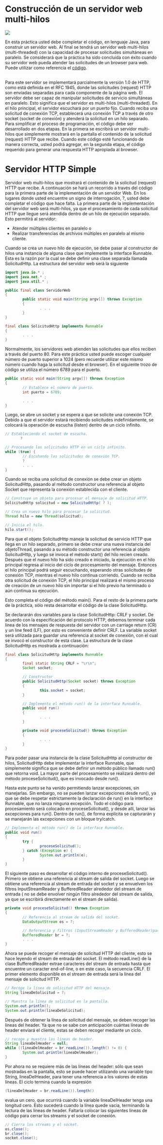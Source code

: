 # Construcción de un servidor web multi-hilos

<img src="https://raw.githubusercontent.com/Domiciano/Compunet2-251/refs/heads/main/image1.png">


En esta práctica usted debe completar el código, en lenguaje Java, para construir un servidor web. Al final se tendrá un servidor web multi-hilos (multi-threaded) con la capacidad de procesar solicitudes simultáneas en paralelo. Se considerará que la práctica ha sido concluida con éxito cuando su servidor web pueda atender las solicitudes de un browser para web. Puede utilizar como referencia el <a href="https://github.com/Domiciano/Compunet2-251/blob/main/Notas%20de%20clase/S1/example.md">código</a>.

<br>
Para este servidor se implementará parcialmente la versión 1.0 de HTTP, como está definida en el RFC 1945, donde las solicitudes (request) HTTP son enviadas separadas para cada componente de la página web. El servidor debe ser capaz de manipular solicitudes de servicio simultáneas en paralelo. Esto significa que el servidor es multi-hilos (multi-threaded). En el hilo principal, el servidor escuchará por un puerto fijo. Cuando reciba una solicitud de conexión TCP, establecerá una conexión TCP a través de otro socket (socket de conexión) y atenderá la solicitud en un hilo separado. Para simplificar el proceso de programación, el código debe ser desarrollado en dos etapas. En la primera se escribirá un servidor multi-hilos que simplemente mostrará en la pantalla el contenido de la solicitud (request) HTTP que recibe. Cuando este código esté funcionando de manera correcta, usted podrá agregar, en la segunda etapa, el código requerido para generar una respuesta HTTP apropiada al browser.

# Servidor HTTP Simple

Servidor web multi-hilos que mostrará el contenido de la solicitud (request) HTTP que recibe. A continuación se hará un recorrido a través del código para la primera parte de la  implementación de un servidor Web. En los lugares donde usted encuentre un signo de interrogación, ?, usted debe completar el código que hace falta.
La primera parte de la implementación del servidor web será multi-hilos, ya que el procesamiento de cada solicitud HTTP que llegue será atendida dentro de un hilo de ejecución separado. Esto permitirá al servidor:

- Atender múltiples clientes en paralelo o
- Realizar transferencias de archivos múltiples en paralelo al mismo cliente.
  
Cuando se crea un nuevo hilo de ejecución, se debe pasar al constructor de hilos una instancia de alguna clase que implemente la interface Runnable. Esta es la razón por la cual se debe definir una clase separada llamada SolicitudHttp. La estructura del servidor web será la siguiente

```java
import java.io.* ;
import java.net.* ;
import java.util.* ;

public final class ServidorWeb
{
        public static void main(String argv[]) throws Exception
        {
                . . .
        }
}

final class SolicitudHttp implements Runnable
{
        . . .
}
```

Normalmente, los servidores web atienden las solicitudes que ellos reciben a través del puerto 80. Para este práctica usted puede escoger cualquier número de puerto superior a 1024 (pero recuerde utilizar este mismo número cuando haga la solicitud desde el browser). En el siguiente trozo de código se utiliza el número 6789 para el puerto.

```java
public static void main(String argv[]) throws Exception
{
        // Establece el número de puerto.
        int puerto = 6789;

        . . .
}
```
Luego, se abre un socket y se espera a que se solicite una conexión TCP. Debido a que el servidor estará recibiendo solicitudes indefinidamente, se colocará la operación de escucha (listen) dentro de un ciclo infinito. 

```java
// Estableciendo el socket de escucha.
       ?

// Procesando las solicitudes HTTP en un ciclo infinito.
while (true) {
        // Escuhando las solicitudes de conexión TCP.
        ?
        . . .
}
```
Cuando se reciba una solicitud de conexión se debe crear un objeto SolicitudHttp, pasando al método constructor una referencia al objeto Socket que representa la conexión establecida con el cliente.
```java
// Construye un objeto para procesar el mensaje de solicitud HTTP.
SolicitudHttp solicitud = new SolicitudHttp( ? );

// Crea un nuevo hilo para procesar la solicitud.
Thread hilo = new Thread(solicitud);

// Inicia el hilo.
hilo.start();
```

Para que el objeto SolicitudHttp maneje la solicitud de servicio HTTP que llega en un hilo separado, primero se debe crear una nueva instancia del objetoThread, pasando a su método constructor una referencia al objeto SolicitudHttp, y luego se invoca el método start() del hilo recien creado.
Después que el nuevo hilo ha sido creado e iniciado, la ejecución en el hilo principal regresa al inicio del ciclo de procesamiento del mensaje. Entonces el hilo principal podrá seguir escuchando, esperando otras solicitudes de conexión TCP, mientras el nuevo hilo continua corriendo. Cuando se reciba otra solicitud de conexión TCP, el hilo principal realizará el mismo proceso de creación de un nuevo hilo sin importar si el hilo previo ha terminado o aún continua su ejecución.

Esto completa el código del método main(). Para el resto de la primera parte de la práctica, sólo resta desarrollar el código de la clase SolicitudHttp.

Se declararán dos variables para la clase SolicitudHttp: CRLF y socket. De acuerdo con la especificación del protocolo HTTP, debemos terminar cada línea de los mensajes de respuesta del servidor con un carriage return (CR) y un line feed (LF), por esto es conveniente definir CRLF. La variable socket será utilizada para guardar una referencia al socket de conexión, con el cual se invocó el constructor de esta clase. La estructura de la clase SolicitudHttp es mostrada a continuación:

```java
final class SolicitudHttp implements Runnable
{
        final static String CRLF = "\r\n";
        Socket socket;

        // Constructor
        public SolicitudHttp(Socket socket) throws Exception 
        {
                this.socket = socket;
        }

        // Implementa el método run() de la interface Runnable.
        public void run()
        {
                . . .
        }

        private void proceseSolicitud() throws Exception
        {
                . . .
        }
}
```

Para poder pasar una instancia de la clase SolicitudHttp al constructor de hilos, SolicitudHttp debe implementar la interface Runnable, que simplemente significa que se debe definir un método público llamado run() que retorna void. La mayor parte del procesamiento se realizará dentro del método proceseSolicitud(), que es invocado desde run().

Hasta este punto se ha venido permitiendo lanzar excepciones, sin manejarlas. Sin embargo, no se pueden lanzar excepciones desde run(), ya que se debe respetar estrictamente la declaración de run() en la interface Runnable, que no lanza ninguna excepción. Todo el código para procesamiento será colocado en proceseSolicitud(), y desde allí, lanzar las excepciones para run(). Dentro de run(), de forma explícita se capturarán y se manejarán las excepciones con un bloque try/catch.

```java
// Implementa el método run() de la interface Runnable.
public void run()
{
        try {
                proceseSolicitud();
        } catch (Exception e) {
                System.out.println(e);
        }
}
```

El siguiente paso es desarrollar el código interno de proceseSolicitud(). Primero se obtiene una referencia al stream de salida del socket. Luego se obtiene una referencia al stream de entrada del socket y se envuelven los filtros InputStreamReader y BufferedReader alrededor del stream de entrada ( no se debe envolver ningún filtro alrededor del stream de salida, ya que se escribirá directamente en el stream de salida).

```java
private void proceseSolicitud() throws Exception
{
        // Referencia al stream de salida del socket.
        DataOutputStream os = ?;

        // Referencia y filtros (InputStreamReader y BufferedReader)para el stream de entrada.
        BufferedReader br = ?;
        . . .
}
```

Ahora se puede recoger el mensaje de solicitud HTTP del cliente, esto se hace leyendo el stream de entrada del socket. El método readLine() de la clase BufferedReader extrae caracteres del stream de entrada hasta que encuentre un caracter end-of-line, o en este caso, la secuencia CRLF.
El primer elemento disponible en el stream de entrada será la línea del mensaje de solicitud HTTP.

```java
// Recoge la línea de solicitud HTTP del mensaje.
String lineaDeSolicitud = ?;

// Muestra la línea de solicitud en la pantalla.
System.out.println();
System.out.println(lineaDeSolicitud);
```

Después de obtener la línea de solicitud del mensaje, se deben recoger las líneas del header. Ya que no se sabe con anticipación cuántas líneas de header enviará el cliente, estas se deben recoger mediante un ciclo.

```java
// recoge y muestra las líneas de header.
String lineaDelHeader = null;
while ((lineaDelHeader = br.readLine()).length() != 0) {
        System.out.println(lineaDelHeader);
}
```

Por ahora no se requiere más de las líneas del header: sólo que sean mostradas en la pantalla, esto se puede hacer utilizando una variable tipo String, lineaDelHeader, para tener una referencia a los valores de estas líneas. El ciclo termina cuando la expresión

```java
(lineaDelHeader = br.readLine()).length()
```

evalua un cero, que ocurrirá cuando la variable lineaDelHeader tenga una longitud cero. Esto sucederá cuando la línea quede vacia, terminando la lectura de las líneas de header. Faltaría colocar las siguientes líneas de código para cerrar los streams y el socket de conexión.

```java
// Cierra los streams y el socket.
os.close();
br.close();
socket.close();
```
